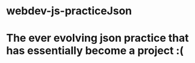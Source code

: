 # webdev-js-practiceJson
# The ever evolving json practice that has essentially become a project :(
